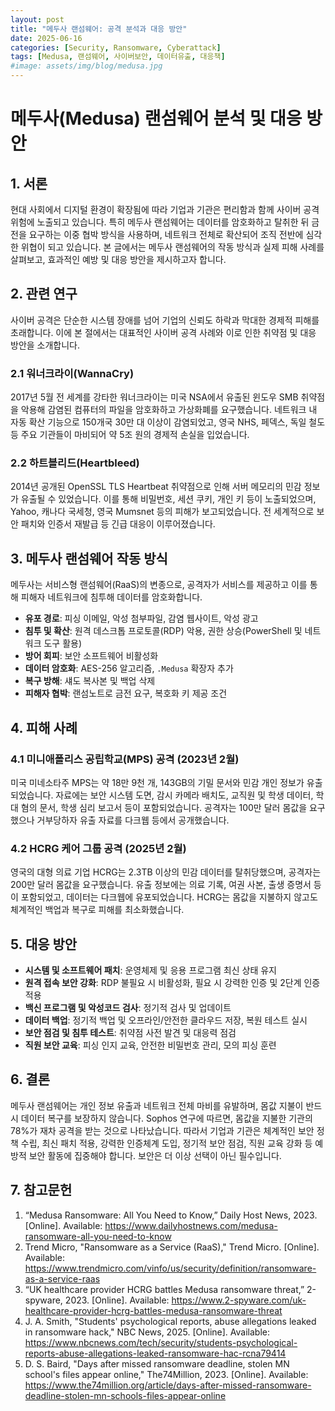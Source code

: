 ```yaml
---
layout: post
title: "메두사 랜섬웨어: 공격 분석과 대응 방안"
date: 2025-06-16
categories: [Security, Ransomware, Cyberattack]
tags: [Medusa, 랜섬웨어, 사이버보안, 데이터유출, 대응책]
#image: assets/img/blog/medusa.jpg
---
```


# 메두사(Medusa) 랜섬웨어 분석 및 대응 방안

## 1. 서론  
현대 사회에서 디지털 환경이 확장됨에 따라 기업과 기관은 편리함과 함께 사이버 공격 위험에 노출되고 있습니다. 특히 메두사 랜섬웨어는 데이터를 암호화하고 탈취한 뒤 금전을 요구하는 이중 협박 방식을 사용하며, 네트워크 전체로 확산되어 조직 전반에 심각한 위협이 되고 있습니다. 본 글에서는 메두사 랜섬웨어의 작동 방식과 실제 피해 사례를 살펴보고, 효과적인 예방 및 대응 방안을 제시하고자 합니다.

## 2. 관련 연구

사이버 공격은 단순한 시스템 장애를 넘어 기업의 신뢰도 하락과 막대한 경제적 피해를 초래합니다. 이에 본 절에서는 대표적인 사이버 공격 사례와 이로 인한 취약점 및 대응 방안을 소개합니다.

### 2.1 워너크라이(WannaCry)  
2017년 5월 전 세계를 강타한 워너크라이는 미국 NSA에서 유출된 윈도우 SMB 취약점을 악용해 감염된 컴퓨터의 파일을 암호화하고 가상화폐를 요구했습니다. 네트워크 내 자동 확산 기능으로 150개국 30만 대 이상이 감염되었고, 영국 NHS, 페덱스, 독일 철도 등 주요 기관들이 마비되어 약 5조 원의 경제적 손실을 입었습니다.

### 2.2 하트블리드(Heartbleed)  
2014년 공개된 OpenSSL TLS Heartbeat 취약점으로 인해 서버 메모리의 민감 정보가 유출될 수 있었습니다. 이를 통해 비밀번호, 세션 쿠키, 개인 키 등이 노출되었으며, Yahoo, 캐나다 국세청, 영국 Mumsnet 등의 피해가 보고되었습니다. 전 세계적으로 보안 패치와 인증서 재발급 등 긴급 대응이 이루어졌습니다.

## 3. 메두사 랜섬웨어 작동 방식  
메두사는 서비스형 랜섬웨어(RaaS)의 변종으로, 공격자가 서비스를 제공하고 이를 통해 피해자 네트워크에 침투해 데이터를 암호화합니다.  
- **유포 경로**: 피싱 이메일, 악성 첨부파일, 감염 웹사이트, 악성 광고  
- **침투 및 확산**: 원격 데스크톱 프로토콜(RDP) 악용, 권한 상승(PowerShell 및 네트워크 도구 활용)  
- **방어 회피**: 보안 소프트웨어 비활성화  
- **데이터 암호화**: AES-256 알고리즘, `.Medusa` 확장자 추가  
- **복구 방해**: 섀도 복사본 및 백업 삭제  
- **피해자 협박**: 랜섬노트로 금전 요구, 복호화 키 제공 조건

## 4. 피해 사례

### 4.1 미니애폴리스 공립학교(MPS) 공격 (2023년 2월)  
미국 미네소타주 MPS는 약 18만 9천 개, 143GB의 기밀 문서와 민감 개인 정보가 유출되었습니다. 자료에는 보안 시스템 도면, 감시 카메라 배치도, 교직원 및 학생 데이터, 학대 혐의 문서, 학생 심리 보고서 등이 포함되었습니다. 공격자는 100만 달러 몸값을 요구했으나 거부당하자 유출 자료를 다크웹 등에서 공개했습니다.

### 4.2 HCRG 케어 그룹 공격 (2025년 2월)  
영국의 대형 의료 기업 HCRG는 2.3TB 이상의 민감 데이터를 탈취당했으며, 공격자는 200만 달러 몸값을 요구했습니다. 유출 정보에는 의료 기록, 여권 사본, 출생 증명서 등이 포함되었고, 데이터는 다크웹에 유포되었습니다. HCRG는 몸값을 지불하지 않고도 체계적인 백업과 복구로 피해를 최소화했습니다.

## 5. 대응 방안  
- **시스템 및 소프트웨어 패치**: 운영체제 및 응용 프로그램 최신 상태 유지  
- **원격 접속 보안 강화**: RDP 불필요 시 비활성화, 필요 시 강력한 인증 및 2단계 인증 적용  
- **백신 프로그램 및 악성코드 검사**: 정기적 검사 및 업데이트  
- **데이터 백업**: 정기적 백업 및 오프라인/안전한 클라우드 저장, 복원 테스트 실시  
- **보안 점검 및 침투 테스트**: 취약점 사전 발견 및 대응력 점검  
- **직원 보안 교육**: 피싱 인지 교육, 안전한 비밀번호 관리, 모의 피싱 훈련

## 6. 결론  
메두사 랜섬웨어는 개인 정보 유출과 네트워크 전체 마비를 유발하며, 몸값 지불이 반드시 데이터 복구를 보장하지 않습니다. Sophos 연구에 따르면, 몸값을 지불한 기관의 78%가 재차 공격을 받는 것으로 나타났습니다. 따라서 기업과 기관은 체계적인 보안 정책 수립, 최신 패치 적용, 강력한 인증체계 도입, 정기적 보안 점검, 직원 교육 강화 등 예방적 보안 활동에 집중해야 합니다. 보안은 더 이상 선택이 아닌 필수입니다.

## 7. 참고문헌  
1. “Medusa Ransomware: All You Need to Know,” Daily Host News, 2023. [Online]. Available: https://www.dailyhostnews.com/medusa-ransomware-all-you-need-to-know  
2. Trend Micro, "Ransomware as a Service (RaaS)," Trend Micro. [Online]. Available: https://www.trendmicro.com/vinfo/us/security/definition/ransomware-as-a-service-raas  
3. “UK healthcare provider HCRG battles Medusa ransomware threat,” 2-spyware, 2023. [Online]. Available: https://www.2-spyware.com/uk-healthcare-provider-hcrg-battles-medusa-ransomware-threat  
4. J. A. Smith, "Students' psychological reports, abuse allegations leaked in ransomware hack," NBC News, 2025. [Online]. Available: https://www.nbcnews.com/tech/security/students-psychological-reports-abuse-allegations-leaked-ransomware-hac-rcna79414  
5. D. S. Baird, "Days after missed ransomware deadline, stolen MN school's files appear online," The74Million, 2023. [Online]. Available: https://www.the74million.org/article/days-after-missed-ransomware-deadline-stolen-mn-schools-files-appear-online

